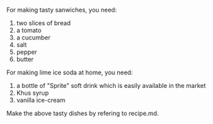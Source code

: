  For making tasty sanwiches, you need:
1) two slices of bread
2) a tomato
3) a cucumber 
4) salt
5) pepper
6) butter

 For making lime ice soda at home, you need:
1) a bottle of "Sprite" soft drink which is easily available in the market
2) Khus syrup
3) vanilla ice-cream

Make the above tasty dishes by refering to recipe.md. 